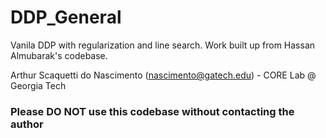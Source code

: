 # DDP_General
Vanila DDP with regularization and line search. Work built up from Hassan Almubarak's codebase.

Arthur Scaquetti do Nascimento (nascimento@gatech.edu) - CORE Lab @ Georgia Tech

### Please DO NOT use this codebase without contacting the author
